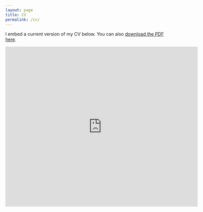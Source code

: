 ```yaml
---
layout: page
title: CV
permalink: /cv/
---
```


I embed a current version of my CV below. You can also [download the PDF here](https:.....).


<!-- {% include embedpdf.html code="https://drive.google.com/file/d/1HkBMsCK_gXslQIhRw2zP4uludlI4FHkM/view?usp=sharing" width=100 height=800 %} -->

<iframe src="https://drive.google.com/file/d/1HkBMsCK_gXslQIhRw2zP4uludlI4FHkM/view?usp=sharing" style="width:600px; height:500px;" frameborder="0"></iframe>

